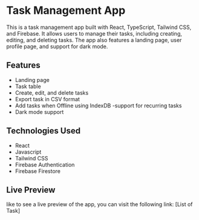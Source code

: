 # Task Management App

This is a task management app built with React, TypeScript, Tailwind CSS, and Firebase. It allows users to manage their tasks, including creating, editing, and deleting tasks. The app also features a landing page, user profile page, and support for dark mode.

## Features

- Landing page
- Task table
- Create, edit, and delete tasks
- Export task in CSV format
- Add tasks when Offline using IndexDB
-support for recurring tasks
- Dark mode support

## Technologies Used

- React
- Javascript
- Tailwind CSS
- Firebase Authentication
- Firebase Firestore


## Live Preview

like to see a live preview of the app, you can visit the following link: [List of Task]


